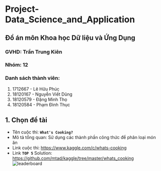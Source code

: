 # Project-Data_Science_and_Application
## Đồ án môn Khoa học Dữ liệu và Ứng Dụng
### GVHD: Trần Trung Kiên
### Nhóm: 12
### Danh sách thành viên:
  1. 1712667 - Lê Hữu Phúc
  2. 18120167 - Nguyễn Viết Dũng
  3. 18120579 - Đặng Minh Thọ
  4. 18120584 - Phạm Đình Thục
## 1. Chọn đề tài
- Tên cuộc thi: **`What's Cooking?`**
- Mô tả tổng quan: Sử dụng các thành phần công thức để phân loại món ăn
- Link cuộc thi: https://www.kaggle.com/c/whats-cooking
- Link **`TOP 5`** Solution: https://github.com/mtad/kaggle/tree/master/whats_cooking
![leaderboard](https://user-images.githubusercontent.com/76215500/136313820-3792dd59-aa00-45bf-9c6d-f76a96f8ddad.png)



